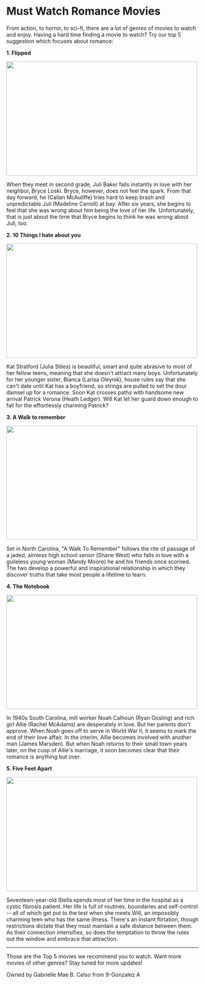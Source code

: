 # Must Watch Romance Movies 



From action, to horror, to sci-fi, there are a lot of genres of movies to watch and enjoy.
Having a hard time finding a movie to watch? Try our top 5 suggestion which focuses about romance:



**1. Flipped**

<img src="https://user-images.githubusercontent.com/100073912/155253970-7efdbce8-d3e2-4478-8394-de464461ebe5.jpg" width="500" height="300" >


When they meet in second grade, Juli Baker falls instantly in love with her neighbor, Bryce Loski. Bryce, however, does not feel the spark. From that day forward, he (Callan McAuliffe) tries hard to keep brash and unpredictable Juli (Madeline Carroll) at bay. After six years, she begins to feel that she was wrong about him being the love of her life. Unfortunately, that is just about the time that Bryce begins to think he was wrong about Juli, too.



**2. 10 Things I hate about you**

<img src="https://user-images.githubusercontent.com/100073912/155246620-87568e3b-8002-4eae-8ab6-a0651084cab6.png" width="500" height="300" >

Kat Stratford (Julia Stiles) is beautiful, smart and quite abrasive to most of her fellow teens, meaning that she doesn't attract many boys. Unfortunately for her younger sister, Bianca (Larisa Oleynik), house rules say that she can't date until Kat has a boyfriend, so strings are pulled to set the dour damsel up for a romance. Soon Kat crosses paths with handsome new arrival Patrick Verona (Heath Ledger). Will Kat let her guard down enough to fall for the effortlessly charming Patrick?



**3. A Walk to remember**

<img src="https://user-images.githubusercontent.com/100073912/155246883-6b7eb9cc-fc20-45d2-8f83-03af053f0aed.jpg" width="500" height="300" >


Set in North Carolina, "A Walk To Remember" follows the rite of passage of a jaded, aimless high school senior (Shane West) who falls in love with a guileless young woman (Mandy Moore) he and his friends once scorned. The two develop a powerful and inspirational relationship in which they discover truths that take most people a lifetime to learn.



**4. The Notebook**

<img src="https://user-images.githubusercontent.com/100073912/155246916-ca09103b-7647-4de5-8a9a-ffd56bd16c75.jpg" width="500" height="300" >


In 1940s South Carolina, mill worker Noah Calhoun (Ryan Gosling) and rich girl Allie (Rachel McAdams) are desperately in love. But her parents don't approve. When Noah goes off to serve in World War II, it seems to mark the end of their love affair. In the interim, Allie becomes involved with another man (James Marsden). But when Noah returns to their small town years later, on the cusp of Allie's marriage, it soon becomes clear that their romance is anything but over.



**5. Five Feet Apart**

<img src="https://user-images.githubusercontent.com/100073912/155255468-a93d0b65-231a-4d0c-b463-a6d4b8196226.jpg" width="500" height="300" >



Seventeen-year-old Stella spends most of her time in the hospital as a cystic fibrosis patient. Her life is full of routines, boundaries and self-control -- all of which get put to the test when she meets Will, an impossibly charming teen who has the same illness. There's an instant flirtation, though restrictions dictate that they must maintain a safe distance between them. As their connection intensifies, so does the temptation to throw the rules out the window and embrace that attraction.



---------------------------------------------------------------------------------------------------------------------------------------------------------------------------------








Those are the Top 5 movies we recommend you to watch. Want more movies of other genres? Stay tuned for more updates!


Owned by Gabrielle Mae B. Celso from 9-Gonzalez A
